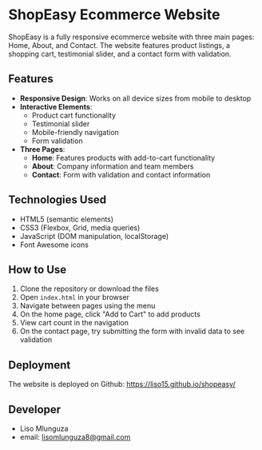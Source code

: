 # ShopEasy Ecommerce Website

ShopEasy is a fully responsive ecommerce website with three main pages: Home, About, and Contact. The website features product listings, a shopping cart, testimonial slider, and a contact form with validation.

## Features

- **Responsive Design**: Works on all device sizes from mobile to desktop
- **Interactive Elements**: 
  - Product cart functionality
  - Testimonial slider
  - Mobile-friendly navigation
  - Form validation
- **Three Pages**:
  - **Home**: Features products with add-to-cart functionality
  - **About**: Company information and team members
  - **Contact**: Form with validation and contact information

## Technologies Used

- HTML5 (semantic elements)
- CSS3 (Flexbox, Grid, media queries)
- JavaScript (DOM manipulation, localStorage)
- Font Awesome icons

## How to Use

1. Clone the repository or download the files
2. Open `index.html` in your browser
3. Navigate between pages using the menu
4. On the home page, click "Add to Cart" to add products
5. View cart count in the navigation
6. On the contact page, try submitting the form with invalid data to see validation

## Deployment

The website is deployed on Github: https://liso15.github.io/shopeasy/

## Developer 
- Liso Mlunguza
- email: lisomlunguza8@gmail.com
